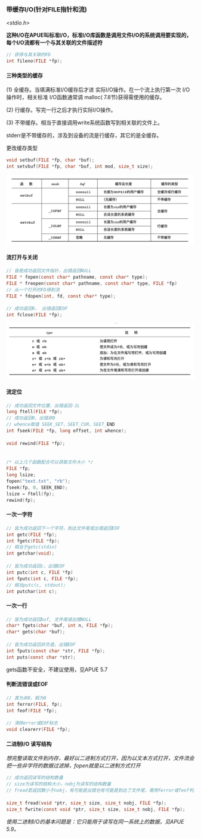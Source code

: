 ### 带缓存I/O(针对FILE指针和流)

*\<stdio.h\>* 

**这种I/O在APUE叫标准I/O，标准I/O库函数是调用文件I/O的系统调用要实现的，每个I/O流都有一个与其关联的文件描述符** 

```c
// 获得与其关联的FD
int fileno(FILE *fp);
```



#### 三种类型的缓存

(1) 全缓存。当填满标准I/O缓存后才进 实际I/O操作。在一个流上执行第一次 I/O操作时，相关标准	I/O函数通常调 malloc( 7.8节)获得需使用的缓存。

(2)  行缓存。写完一行之后才执行实际I/O操作。

(3)  不带缓存。相当于直接调用write系统函数写到相关联的文件上。

stderr是不带缓存的，涉及到设备的流是行缓存，其它的是全缓存。

更改缓存类型

```c
void setbuf(FILE *fp, char *buf);
int setvbuf(FILE *fp, char *buf, int mod, size_t size);
```

![](https://github.com/wenguang/startup/blob/master/imgs/stdio-buftype.png?raw=true)



#### 流打开与关闭

```c
// 皆是成功返回文件指针，出错返回NULL
FILE * fopen(const char* pathname, const char* type);
FILE * freopen(const char* pathname, const char* type, FILE *fp)
// 从一个打开的FD得到流
FILE * fdopen(int, fd, const char* type);

// 成功返回0， 出错返回EOF
int fclose(FILE *fp);
```

![](https://github.com/wenguang/startup/blob/master/imgs/stdio-p.png?raw=true)



#### 流定位

```c
// 成功返回文件位置，出错返回-1L
long ftell(FILE *fp);
// 成功返回0，出错非0
// whence取值 SEEK_SET、SEET_CUR、SEET_END
int fseek(FILE *fp, long offset, int whence);

void rewind(FILE *fp);


/* 以上几个函数配合可以获取文件大小 */
FILE *fp;
long lsize;
fopen("text.txt", "rb");
fseek(fp, 0, SEEK_END);
lsize = ftell(fp);
rewind(fp);
```



#### 一次一字符

```c
// 皆为成功返回下一个字符，到达文件尾或出错返回EOF
int getc(FILE *fp);
int fgetc(FILE *fp);
// 相当于getc(stdin)
int getchar(void);

// 皆为成功返回c，出错EOF
int putc(int c, FILE *fp)
int fputc(int c, FILE *fp);
// 相当putc(c, stdout);
int putchar(int c);
```



#### 一次一行

```c
// 皆为成功返回buf, 文件尾或出错NULL
char* fgets(char *buf, int n, FILE *fp);
char* gets(char *buf);

// 皆为成功返回非负值，出错EOF
int fputs(const char *str, FILE *fp);
int puts(const char *str);
```

gets函数不安全，不建议使用，见APUE 5.7



#### 判断流错误或EOF

```c
// 真为非0，假为0
int ferror(FILE, fp);
int feof(FILE *fp);

// 清除error或EOF标志
void clearerr(FILE *fp);
```



#### 二进制I/O 读写结构

*想完整读取文件到内存，最好以二进制方式打开，因为以文本方式打开，文件流会把一些非字符的数据过滤掉，fopen就是以二进制方式打开* 

```c
// 成功返回读写的结构数量
// size为读写的结构大小，nobj为读写的结构数量
// fread若返回数小于nobj，有可能是出错也有可能是到达了文件尾，需用ferror或feof判断，fwrite若返回数小于nobj则出错。

size_t fread(void *ptr, size_t size, size_t nobj, FILE *fp);
size_t fwrite(const void *ptr, size_t size, size_t nobj, FILE *fp);
```

*使用二进制I/O的基本问题是：它只能用于读写在同一系统上的数据，见APUE 5.9。*


